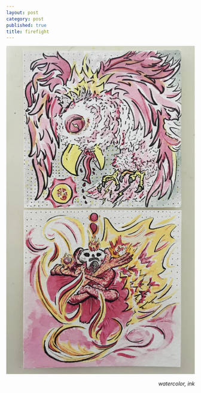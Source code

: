 ```yaml
---
layout: post
category: post
published: true
title: firefight
---
```

![firefight](/media/firefight.jpeg)
<!--more-->
<span class='date' style='float:right;'>*watercolor, ink*</span>

